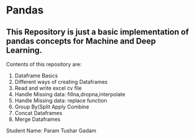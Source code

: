 # Pandas 

## This Repository is just a basic implementation of pandas concepts for Machine and Deep Learning.
Contents of this repository are:
1) Dataframe Basics
2) Different ways of creating Dataframes
3) Read and write excel cv file
4) Handle Missing data: fillna,dropna,interpolate
5) Handle Missing data: replace function
6) Group By(Split Apply Combine
7) Concat Dataframes
8) Merge Dataframes

Student Name: Param Tushar Gadam

